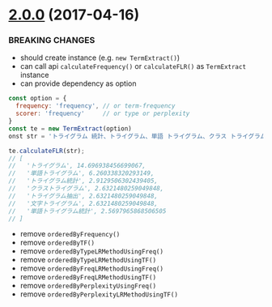 <a name="2.0.0"></a>
# [2.0.0](https://github.com/pastelInc/term-extract-js/compare/1.0.0...2.0.0) (2017-04-16)


### BREAKING CHANGES

- should create instance (e.g. `new TermExtract()`)
- can call api `calculateFrequency()` or `calculateFLR()` as `TermExtract` instance 
- can provide dependency as option

```js
const option = {
  frequency: 'frequency', // or term-frequency
  scorer: 'frequency'     // or type or perplexity
}
const te = new TermExtract(option)
onst str = 'トライグラム 統計、トライグラム、単語 トライグラム、クラス トライグラム、単語 トライグラム、トライグラム、トライグラム 抽出、単語 トライグラム 統計、トライグラム、文字 トライグラム。'

te.calculateFLR(str);
// [
//   'トライグラム', 14.696938456699067,
//   '単語トライグラム', 6.260338320293149,
//   'トライグラム統計', 2.9129506302439405,
//   'クラストライグラム', 2.6321480259049848,
//   'トライグラム抽出', 2.6321480259049848,
//   '文字トライグラム', 2.6321480259049848,
//   '単語トライグラム統計', 2.5697965868506505
// ]
```

- remove `orderedByFrequency()`
- remove `orderedByTF()`
- remove `orderedByTypeLRMethodUsingFreq()`
- remove `orderedByTypeLRMethodUsingTF()`
- remove `orderedByFreqLRMethodUsingFreq()`
- remove `orderedByFreqLRMethodUsingTF()`
- remove `orderedByPerplexityUsingFreq()`
- remove `orderedByPerplexityLRMethodUsingTF()`
